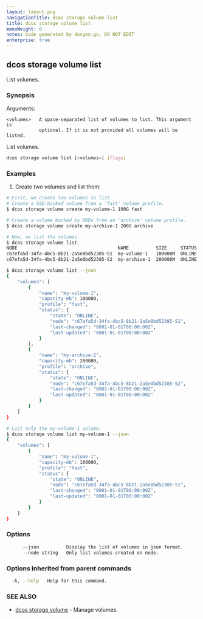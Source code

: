 ```yaml
---
layout: layout.pug
navigationTitle: dcos storage volume list
title: dcos storage volume list
menuWeight: 0
notes: Code generated by docgen.go, DO NOT EDIT
enterprise: true
---
```

## dcos storage volume list

List volumes.

### Synopsis

Arguments:

    <volumes>   A space-separated list of volumes to list. This argument is
                optional. If it is not provided all volumes will be listed.

List volumes.

```bash
dcos storage volume list [<volumes>] [flags]
```

### Examples

1. Create two volumes and list them:

```bash
# First, we create two volumes to list.
# Create a SSD-backed volume from a 'fast' volume profile.
$ dcos storage volume create my-volume-1 100G fast

# Create a volume backed by HDDs from an 'archive' volume profile.
$ dcos storage volume create my-archive-1 200G archive

# Now, we list the volumes.
$ dcos storage volume list
NODE                                     NAME          SIZE     STATUS
c67efa5d-34fa-4bc5-8b21-2a5e0bd52385-S1  my-volume-1   100000M  ONLINE
c67efa5d-34fa-4bc5-8b21-2a5e0bd52385-S2  my-archive-1  200000M  ONLINE

$ dcos storage volume list --json
{
    "volumes": [
        {
            "name": "my-volume-1",
            "capacity-mb": 100000,
            "profile": "fast",
            "status": {
                "state": "ONLINE",
                "node": "c67efa5d-34fa-4bc5-8b21-2a5e0bd52385-S1",
                "last-changed": "0001-01-01T00:00:00Z",
                "last-updated": "0001-01-01T00:00:00Z"
            }
        },
        {
            "name": "my-archive-1",
            "capacity-mb": 200000,
            "profile": "archive",
            "status": {
                "state": "ONLINE",
                "node": "c67efa5d-34fa-4bc5-8b21-2a5e0bd52385-S2",
                "last-changed": "0001-01-01T00:00:00Z",
                "last-updated": "0001-01-01T00:00:00Z"
            }
        }
    ]
}

# List only the my-volume-1 volume.
$ dcos storage volume list my-volume-1 --json
{
    "volumes": [
        {
            "name": "my-volume-1",
            "capacity-mb": 100000,
            "profile": "fast",
            "status": {
                "state": "ONLINE",
                "node": "c67efa5d-34fa-4bc5-8b21-2a5e0bd52385-S1",
                "last-changed": "0001-01-01T00:00:00Z",
                "last-updated": "0001-01-01T00:00:00Z"
            }
        }
    ]
}
```

### Options

```bash
      --json          Display the list of volumes in json format.
      --node string   Only list volumes created on node.
```

### Options inherited from parent commands

```bash
  -h, --help   Help for this command.
```

### SEE ALSO

* [dcos storage volume](../)	 - Manage volumes.

